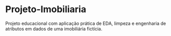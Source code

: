 # Projeto-Imobiliaria
Projeto educacional com aplicação prática de EDA, limpeza e engenharia de atributos em dados de uma imobiliária fictícia.
